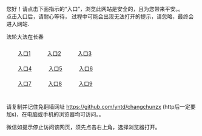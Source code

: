 您好！请点击下面指示的“入口”，浏览此网站是安全的，且为您带来平安。。 <br/>
点击入口后，请耐心等待， 过程中可能会出现无法打开的提示，请忽略，最终会进入网站. </br>

法轮大法在长春<br/>
<div style="padding:10px"><a style="margin:20px" target="_blank" href="https://d19yqwjmahoah4.cloudfront.net/2Qpsp?dlgiu" id="ccLink1" rel="nofollow">入口1</a> <a target="_blank" style="margin:20px" href="https://d14w0iqljz0qxp.cloudfront.net/2Qpsp?bbscfvgh" id="ccLink2" rel="nofollow">入口2</a> <a style="margin:20px" target="_blank" href="https://d1yyb59tnax08o.cloudfront.net/2Qpsp?oydne" id="ccLink3" rel="nofollow">入口3</a></div>

<div style="padding:10px" ><a style="margin:20px" target="_blank" href="https://d19yqwjmahoah4.cloudfront.net/2Qpsp?dlgiu" id="ccLink4" rel="nofollow">入口4</a> <a style="margin:20px" href="https://d14w0iqljz0qxp.cloudfront.net/2Qpsp?bbscfvgh" target="_blank" id="ccLink5" rel="nofollow">入口5</a> <a style="margin:20px" href="https://d1yyb59tnax08o.cloudfront.net/2Qpsp?oydne" target="_blank" id="ccLink6" rel="nofollow">入口6</a></div>

<div style="padding:10px"><a style="margin:20px" target="_blank" href="https://d19yqwjmahoah4.cloudfront.net/2Qpsp?dlgiu" id="ccLink7" rel="nofollow">入口7</a> <a style="margin:20px" href="https://d14w0iqljz0qxp.cloudfront.net/2Qpsp?bbscfvgh" target="_blank" id="ccLink8" rel="nofollow">入口8</a> <a style="margin:20px" target="_blank" href="https://d1yyb59tnax08o.cloudfront.net/2Qpsp?oydne" id="ccLink9" rel="nofollow">入口9</a></div>

<br/>



请复制并记住免翻墙网址 https://github.com/yntd/changchunzx (http后一定要加s)，在电脑或手机的浏览器均可访问。。<br/>

微信如提示停止访问该网页，须先点击右上角，选择浏览器打开。
